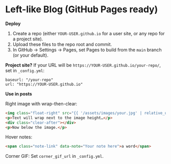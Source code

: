 # Left-like Blog (GitHub Pages ready)

**Deploy**
1. Create a repo (either `YOUR-USER.github.io` for a user site, or any repo for a project site).
2. Upload these files to the repo root and commit.
3. In GitHub → Settings → Pages, set Pages to build from the `main` branch (or your default).

**Project site?** If your URL will be `https://YOUR-USER.github.io/your-repo/`, set in `_config.yml`:
```
baseurl: "/your-repo"
url: "https://YOUR-USER.github.io"
```

**Use in posts**

Right image with wrap-then-clear:
```html
<img class="float-right" src="{{ '/assets/images/your.jpg' | relative_url }}" alt="">
<p>Text will wrap next to the image height…</p>
<div class="clear-after"></div>
<p>Now below the image.</p>
```

Hover notes:
```html
<span class="note-link" data-note="Your note here">a word</span>
```

Corner GIF:
Set `corner_gif_url` in `_config.yml`.
